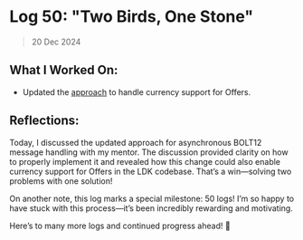 # Log 50: "Two Birds, One Stone"

> 20 Dec 2024

## What I Worked On:

- Updated the
  [approach](https://github.com/shaavan/rust-lightning/commits/invreqevent-8) to
  handle currency support for Offers.

## Reflections:

Today, I discussed the updated approach for asynchronous BOLT12 message handling
with my mentor. The discussion provided clarity on how to properly implement it
and revealed how this change could also enable currency support for Offers in
the LDK codebase. That’s a win—solving two problems with one solution!

On another note, this log marks a special milestone: 50 logs! I’m so happy to
have stuck with this process—it’s been incredibly rewarding and motivating.

Here’s to many more logs and continued progress ahead! 🎉

